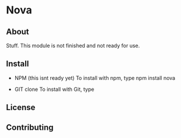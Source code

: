 # Nova
## About
Stuff. This module is not finished and not ready for use.

## Install

- NPM 
(this isnt ready yet)
To install with npm, type npm install nova

- GIT clone
To install with Git, type
## License

## Contributing